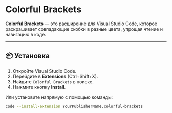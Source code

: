 # Colorful Brackets

**Colorful Brackets** — это расширение для Visual Studio Code, которое раскрашивает совпадающие скобки в разные цвета, упрощая чтение и навигацию в коде.

---

## 📦 Установка

1. Откройте Visual Studio Code.
2. Перейдите в **Extensions** (Ctrl+Shift+X).
3. Найдите `Colorful Brackets` в поиске.
4. Нажмите кнопку **Install**.

Или установите напрямую с помощью команды:
```bash
code --install-extension YourPublisherName.colorful-brackets

